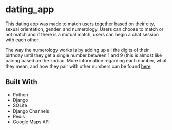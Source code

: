 # dating_app

This dating app was made to match users together based on their city, sexual orientation, gender, and numerology. Users can choose to match or not match and if there is a mutual match, users can begin a chat session with each other.

The way the numerology works is by adding up all the digits of their birthday until they get a single number between 1 and 9 (this is almost like pairing based on the zodiac. More information regarding each number, what they mean, and how they pair with other numbers can be found [here](http://astrology-numerology.com/num-relationship.html).

## Built With

- Python
- Django
- SQLite
- Django Channels
- Redis
- Google Maps API
